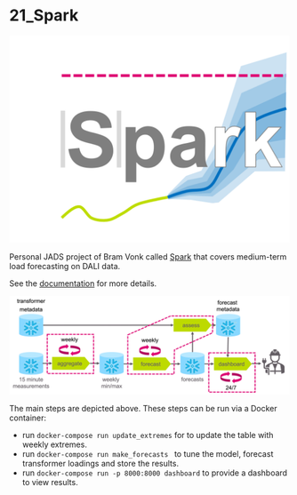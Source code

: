 # 21_Spark

![](images/BV.png)

Personal JADS project of Bram Vonk called [Spark](https://en.wiktionary.org/wiki/sp%C3%A1) that covers medium-term load forecasting on DALI data.

See the [documentation](https://bram-vonk.github.io/21_Spark) for more details.

![](docs/_src/_static/img/process_triggered.png)

The main steps are depicted above. These steps can be run via a Docker container:
* run `docker-compose run update_extremes` for to update the table with weekly extremes.
* run `docker-compose run make_forecasts ` to tune the model, forecast transformer loadings and store the results.
* run `docker-compose run -p 8000:8000 dashboard` to provide a dashboard to view results.